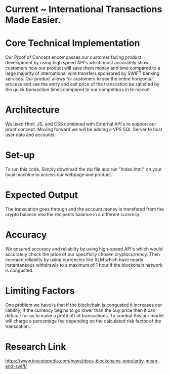 # Current ~ International Transactions Made Easier.

# Core Technical Implementation

Our Proof of Concept encompasses our customer facing product development by using high speed API's which most accurately show customers how our product will save them money and time compared to a large majority of international wire transfers sponsored by SWIFT banking services. Our product allows for customers to see the entire horizontal process and see the entry and exit price of the transcation be satisfied by the quick transaction times compared to our competitors in te market.

# Architecture 

We used Html, JS, and CSS combined with External API's to support our proof concept. Moving forward we will be adding a VPS SQL Server to host user data and accounts.

# Set-up

To run this code, Simply download the zip file and run "Index.html" on your local machine to access our webpage and product.

# Expected Output

The transcation goes through and the account money is transfered from the crypto balance into the recipents balance in a different currency.

# Accuracy

We ensured accuracy and reliabilty by using high-speed API's which would accurately check the price of our specificlly chosen cryptocurrency. Then increaed reliabilty by using currencies like XLM which have nearly instantaneous withdrawls to a maximum of 1 hour if the blockchain network is congusted. 

# Limiting Factors

One problem we have is that if the blockchain is congusted it increases our liabitity, if the currency begins to go lower than the buy price then it can difficult for us to make a profit off of transcations. To combat this our model will charge a percentage fee depending on the calculated risk factor of the transcation.

# Research Link

https://www.investopedia.com/news/does-blockchains-popularity-mean-end-swift/
